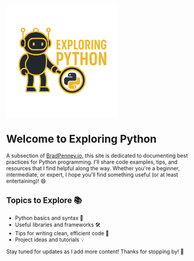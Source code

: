 <img src="images/exploring_python.png" alt="Explore Python" class="img-responsive-right" width="300">

# Welcome to Exploring Python

A subsection of [BradPenney.io](https://bradpenney.io), this site is dedicated to documenting best
practices for Python programming. I'll share code examples, tips, and resources that I find helpful
along the way. Whether you're a beginner, intermediate, or expert, I hope you'll find something
useful (or at least entertaining)! 😄

## Topics to Explore 📚

- Python basics and syntax 📝
- Useful libraries and frameworks 🛠️
- Tips for writing clean, efficient code 🧹
- Project ideas and tutorials 💡

Stay tuned for updates as I add more content! Thanks for stopping by! 👋
